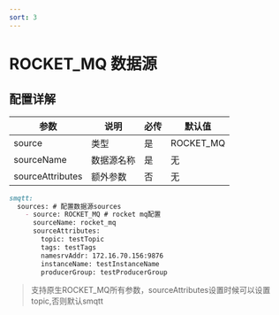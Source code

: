 ```yaml
---
sort: 3
---
```


# ROCKET_MQ 数据源


## 配置详解

|  参数   | 说明  | 必传  |默认值  |
|  ----  | ----  |----  |----  |
| source  | 类型 |是 |ROCKET_MQ  |
| sourceName| 数据源名称 | 是|无  |
| sourceAttributes| 额外参数 | 否|无  |

```markdown
smqtt:
  sources: # 配置数据源sources
    - source: ROCKET_MQ # rocket mq配置
      sourceName: rocket_mq
      sourceAttributes:
        topic: testTopic
        tags: testTags
        namesrvAddr: 172.16.70.156:9876
        instanceName: testInstanceName
        producerGroup: testProducerGroup
```

> 支持原生ROCKET_MQ所有参数，sourceAttributes设置时候可以设置topic,否则默认smqtt